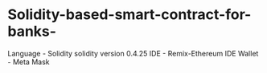 ﻿# Solidity-based-smart-contract-for-banks-
 Language - Solidity
solidity version 0.4.25
IDE - Remix-Ethereum IDE
Wallet - Meta Mask 
